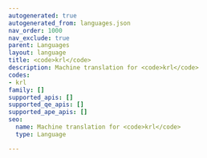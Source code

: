 ```yaml
---
autogenerated: true
autogenerated_from: languages.json
nav_order: 1000
nav_exclude: true
parent: Languages
layout: language
title: <code>krl</code>
description: Machine translation for <code>krl</code>
codes:
- krl
family: []
supported_apis: []
supported_qe_apis: []
supported_ape_apis: []
seo:
  name: Machine translation for <code>krl</code>
  type: Language

---
```


